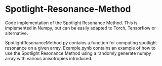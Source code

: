 # Spotlight-Resonance-Method
Code implementation of the Spotlight Resonance Method. This is implemented in Numpy, but can be easily adapted to Torch, Tensorflow or alternative.

SpotlightResonanceMethod.py contains a function for computing spotlight resonance on a given array.
Example.pynb contains an example of how to use the Spotlight Resonance Method using a randomly generate numpy array with various anisotropies introduced.
